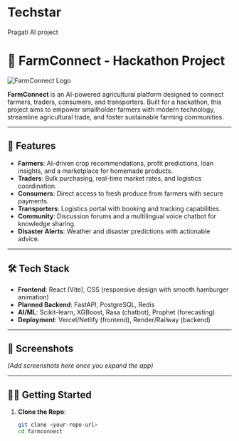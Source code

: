 # Techstar
Pragati AI project


# 🌾 FarmConnect - Hackathon Project

![FarmConnect Logo](https://via.placeholder.com/150) <!-- Replace with your logo URL if you have one -->

**FarmConnect** is an AI-powered agricultural platform designed to connect farmers, traders, consumers, and transporters. Built for a hackathon, this project aims to empower smallholder farmers with modern technology, streamline agricultural trade, and foster sustainable farming communities.

---

## 🚀 Features

- **Farmers**: AI-driven crop recommendations, profit predictions, loan insights, and a marketplace for homemade products.
- **Traders**: Bulk purchasing, real-time market rates, and logistics coordination.
- **Consumers**: Direct access to fresh produce from farmers with secure payments.
- **Transporters**: Logistics portal with booking and tracking capabilities.
- **Community**: Discussion forums and a multilingual voice chatbot for knowledge sharing.
- **Disaster Alerts**: Weather and disaster predictions with actionable advice.

---

## 🛠️ Tech Stack

- **Frontend**: React (Vite), CSS (responsive design with smooth hamburger animation)
- **Planned Backend**: FastAPI, PostgreSQL, Redis
- **AI/ML**: Scikit-learn, XGBoost, Rasa (chatbot), Prophet (forecasting)
- **Deployment**: Vercel/Netlify (frontend), Render/Railway (backend)

---

## 📸 Screenshots

*(Add screenshots here once you expand the app)*

---

## 🏃‍♂️ Getting Started

1. **Clone the Repo**:
   ```bash
   git clone <your-repo-url>
   cd farmconnect
